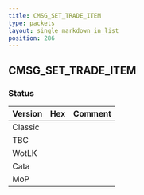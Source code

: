 ```yaml
---
title: CMSG_SET_TRADE_ITEM
type: packets
layout: single_markdown_in_list
position: 286
---
```


## CMSG_SET_TRADE_ITEM

### Status

Version | Hex | Comment
---------- | ---------- | ---------- 
Classic |  |  
TBC |  |  
WotLK |  |  
Cata |  |  
MoP |  |  